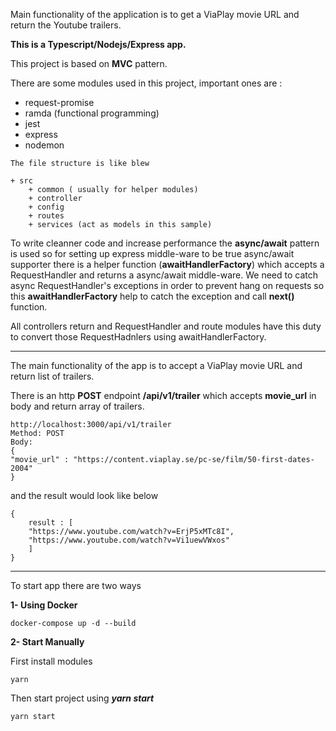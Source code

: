 Main functionality of the application is to get a ViaPlay movie URL and return the Youtube trailers.

**This is a Typescript/Nodejs/Express app.**

This project is based on **MVC** pattern. 

There are some modules used in this project, important ones are :
- request-promise
- ramda (functional programming)
- jest 
- express
- nodemon


```
The file structure is like blew 

+ src 
    + common ( usually for helper modules) 
    + controller 
    + config 
    + routes 
    + services (act as models in this sample) 
```

To write cleanner code and increase performance the **async/await** pattern is used so for setting up express middle-ware to be true async/await supporter there is a helper function (**awaitHandlerFactory**) which accepts a RequestHandler and returns a async/await middle-ware. We need to catch async RequestHandler's exceptions in order to prevent hang on requests so this **awaitHandlerFactory** help to catch the exception and call **next()** function.

All controllers return and RequestHandler and route modules have this duty to convert those RequestHadnlers using awaitHandlerFactory.

------

The main functionality of the app is to accept a ViaPlay movie URL and return list of trailers.

There is an http **POST** endpoint **/api/v1/trailer** which accepts **movie_url** in body and return array of trailers.

```
http://localhost:3000/api/v1/trailer
Method: POST
Body:
{ 
"movie_url" : "https://content.viaplay.se/pc-se/film/50-first-dates-2004"
}
```

and the result would look like below 

```
{
    result : [
    "https://www.youtube.com/watch?v=ErjP5xMTc8I",
    "https://www.youtube.com/watch?v=Vi1uewVWxos"
    ]
}
```

--------

To start app there are two ways

**1- Using Docker**
```
docker-compose up -d --build
```

**2- Start Manually**

First install modules
```
yarn 
```
Then start project using ***yarn start***
```
yarn start
```